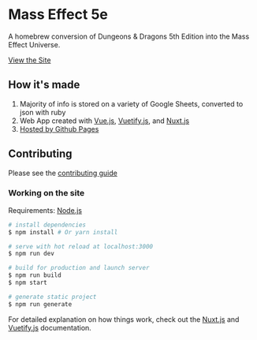# Mass Effect 5e
A homebrew conversion of Dungeons & Dragons 5th Edition into the Mass Effect Universe.

[View the Site](http://n7.world/)
 
## How it's made
1. Majority of info is stored on a variety of Google Sheets, converted to json with ruby
2. Web App created with [Vue.js](http://vuejs.org/), [Vuetify.js](https://vuetifyjs.com), and [Nuxt.js](https://nuxtjs.org/)
3. [Hosted by Github Pages](https://pages.github.com/)

## Contributing
Please see the [contributing guide](https://github.com/queryluke/masseffect-5e/blob/master/CONTRIBUTING.md)

### Working on the site
Requirements: [Node.js](https://nodejs.org/)

``` bash
# install dependencies
$ npm install # Or yarn install

# serve with hot reload at localhost:3000
$ npm run dev

# build for production and launch server
$ npm run build
$ npm start

# generate static project
$ npm run generate
```

For detailed explanation on how things work, check out the [Nuxt.js](https://github.com/nuxt/nuxt.js) and [Vuetify.js](https://vuetifyjs.com/) documentation.
